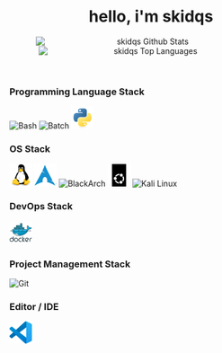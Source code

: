 <h1 align="center">hello, i'm skidqs</h1>

<p align="center">
  <img src="https://github-readme-stats.vercel.app/api?username=skidqs&show_icons=true&hide_border=false&title_color=A78BFA&text_color=FFFFFF&icon_color=A78BFA&ring_color=A78BFA&bg_color=2D2D2D&count_private=true&hide_rank=false&card_width=400" alt="skidqs Github Stats" width="400" style="display:inline-block; margin-right:10px;"/>
  <img src="https://github-readme-stats.vercel.app/api/top-langs/?username=skidqs&layout=compact&hide_border=false&title_color=A78BFA&text_color=FFFFFF&bg_color=2D2D2D&icon_color=A78BFA&card_width=400&hide_title=false" alt="skidqs Top Languages" width="400" style="display:inline-block;"/>
</p>

<br/>

<h3><b>Programming Language Stack</b></h3>
<p>
  <img src="https://www.vectorlogo.zone/logos/gnu_bash/gnu_bash-icon.svg" alt="Bash" width="40" height="40"/>
  <img src="https://upload.wikimedia.org/wikipedia/commons/0/0a/Batch_file_icon.svg" alt="Batch" width="40" height="40"/>
  <img src="https://raw.githubusercontent.com/devicons/devicon/master/icons/python/python-original.svg" alt="Python" width="40" height="40"/>
</p>

<h3><b>OS Stack</b></h3>
<p>
  <img src="https://raw.githubusercontent.com/devicons/devicon/master/icons/linux/linux-original.svg" alt="Linux" width="40" height="40"/>
  <img src="https://raw.githubusercontent.com/devicons/devicon/master/icons/archlinux/archlinux-original.svg" alt="Arch Linux" width="40" height="40"/>
  <img src="https://blackarch.org/images/logo.png" alt="BlackArch" width="40" height="40"/>
  <img src="https://raw.githubusercontent.com/devicons/devicon/master/icons/ubuntu/ubuntu-plain.svg" alt="Ubuntu" width="40" height="40"/>
  <img src="https://www.kali.org/images/kali-logo.svg" alt="Kali Linux" width="40" height="40"/>
</p>

<h3><b>DevOps Stack</b></h3>
<p>
  <img src="https://raw.githubusercontent.com/devicons/devicon/master/icons/docker/docker-original-wordmark.svg" alt="Docker" width="40" height="40"/>
</p>

<h3><b>Project Management Stack</b></h3>
<p>
  <img src="https://www.vectorlogo.zone/logos/git-scm/git-scm-icon.svg" alt="Git" width="40" height="40"/>
</p>

<h3><b>Editor / IDE</b></h3>
<p>
  <img src="https://raw.githubusercontent.com/devicons/devicon/master/icons/vscode/vscode-original.svg" alt="VS Code" width="40" height="40"/>
</p>

